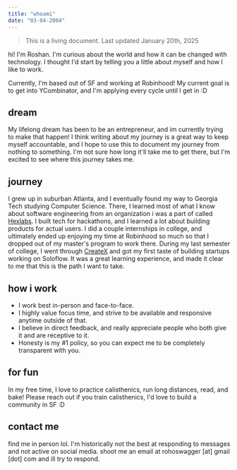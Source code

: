 ```yaml
---
title: "whoami"
date: "03-04-2004"
---
```


> This is a living document. Last updated January 20th, 2025

hi! I'm Roshan. I'm curious about the world and how it can be changed with technology. I thought I'd start by telling you a little about myself and how I like to work.

Currently, I'm based out of SF and working at Robinhood! My current goal is to get into YCombinator, and I'm applying every cycle until I get in :D

## dream

My lifelong dream has been to be an entrepreneur, and im currently trying to make that happen! I think writing about my journey is a great way to keep myself accountable, and I hope to use this to document my journey from nothing to something. I'm not sure how long it'll take me to get there, but I'm excited to see where this journey takes me.

## journey

I grew up in suburban Atlanta, and I eventually found my way to Georgia Tech studying Computer Science. There, I learned most of what I know about software engineering from an organization i was a part of called [Hexlabs](https://hexlabs.org). I built tech for hackathons, and I learned a lot about building products for actual users. I did a couple internships in college, and ultimately ended up enjoying my time at Robinhood so much so that I dropped out of my master's program to work there. During my last semester of college, I went through [CreateX](https://create-x.gatech.edu/) and got my first taste of building startups working on Soloflow. It was a great learning experience, and made it clear to me that this is the path I want to take.

## how i work

- I work best in-person and face-to-face.
- I highly value focus time, and strive to be available and responsive anytime outside of that.
- I believe in direct feedback, and really appreciate people who both give it and are receptive to it.
- Honesty is my #1 policy, so you can expect me to be completely transparent with you.

## for fun

In my free time, I love to practice calisthenics, run long distances, read, and bake! Please reach out if you train calisthenics, I'd love to build a community in SF :D

## contact me

find me in person lol. I'm historically not the best at responding to messages and not active on social media. shoot me an email at rohoswagger [at] gmail [dot] com and ill try to respond.
